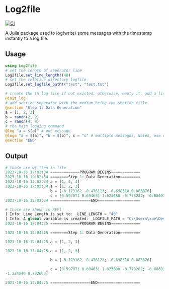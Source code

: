 # Log2file
[![CI](https://github.com/xuestrange/Log2file/actions/workflows/CI.yml/badge.svg?branch=main&event=status)](https://github.com/xuestrange/Log2file/actions/workflows/CI.yml)


A Julia package used to log(write) some messages with the timestamp instantly to a log file.

## Usage
``` Julia
using Log2file
# set the length of seperator line
Log2file.set_line_length!(40)
# set the relative directory logfile
Log2file.set_logfile_path!("test", "test.txt")

# create the th log file if not existed, otherwise, empty it; add a line of program begins
@init_log
# add section seperator with the medium being the section title
@section "Step 1: Data Generation"
a = [1, 2, 3]
b = randn(2, 2)
c = randn(4, 4)
# the main logging command
@log "a = $(a)" # one message
@logm "a = $(a)", "b = $(b)", c = "c" # multiple messages, Notes, use commas to seperate messsages instead of spaces.
@section "END"
```
## Output
``` Julia
# those are written in file
2023-10-16 12:02:34 =============PROGRAM BEGINS=============
2023-10-16 12:02:34 ========Step 1: Data Generation=========
2023-10-16 12:02:34 a = [1, 2, 3]
2023-10-16 12:02:34 a = [1, 2, 3]
                    b = [-0.173162 -0.476123; -0.698318 0.883876]
                    c = [0.597071 0.694631 1.023688 -0.778282; -0.086931 -0.177356 -0.371605 -0.291219; -0.353727 -1.477285 1.060820 -2.593262; -1.240470 -0.466444 -1.224540 0.792663]
2023-10-16 12:02:34 ==================END===================
```
``` Julia
# those are shown in REPl
[ Info: Line Length is set to: _LINE_LENGTH = "40"
[ Info: A global variable is created: _LOGFILE_PATH = "C:\Users\xue\Desktop\Log2file\test\test.txt"
2023-10-16 12:04:25 =============PROGRAM BEGINS=============

2023-10-16 12:04:25 ========Step 1: Data Generation=========

2023-10-16 12:04:25 a = [1, 2, 3]

2023-10-16 12:04:25 a = [1, 2, 3]

                    b = [-0.173162 -0.476123; -0.698318 0.883876]

                    c = [0.597071 0.694631 1.023688 -0.778282; -0.086931 -0.177356 -0.37 -0.371605 -0.291219; -0.353727 -1.477285 1.060820 -2.593262; -1.240470 -0.466444 540 0.
-1.224540 0.792663]

2023-10-16 12:04:25 ==================END===================
```


